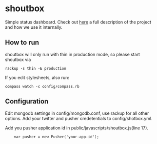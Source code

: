 shoutbox
===

Simple status dashboard. Check out
[here](http://moviepilotlabs.tumblr.com/post/12470071570/red-light-green-light-with-shoutbox)
a full description of the project and how we use it internally.

How to run
---

shoutbox will only run with thin in production mode, so please start shoutbox via

    rackup -s thin -E production

If you edit stylesheets, also run:

    compass watch -c config/compass.rb


Configuration
---

Edit mongodb settings in config/mongodb.conf, use rackup for all other
options. Add your twitter and pusher credetentials to
config/shotbox.yml.

Add you pusher application id in public/javascripts/shoutbox.js(line 17).

        var pusher = new Pusher('your-app-id');
